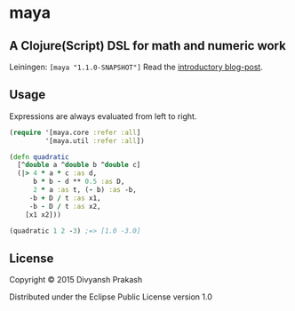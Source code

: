 # maya

## A Clojure(Script) DSL for math and numeric work

Leiningen: `[maya "1.1.0-SNAPSHOT"]`
Read the [introductory blog-post](http://pizzaforthought.blogspot.in/2015/01/maya-dsl-for-math-and-numerical-work.html).

## Usage
Expressions are always evaluated from left to right.
```clojure
(require '[maya.core :refer :all]
         '[maya.util :refer :all])

(defn quadratic 
  [^double a ^double b ^double c]
  (|> 4 * a * c :as d,
      b * b - d ** 0.5 :as D,
      2 * a :as t, (- b) :as -b,
     -b + D / t :as x1,
     -b - D / t :as x2,
    [x1 x2]))

(quadratic 1 2 -3) ;=> [1.0 -3.0]
```

## License

Copyright © 2015 Divyansh Prakash

Distributed under the Eclipse Public License version 1.0
